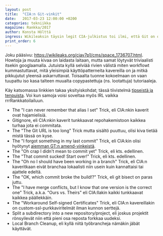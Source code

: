 ```yaml
---
layout: post
title:  "CIA:n Git-vinkit"
date:   2017-03-23 12:00:00 +0200
categories: tekniikka
magazine: Rankka/2017
author: Konsta Hölttä
ingress: Wikileaksin täysin legit CIA-julkistus toi ilmi, että Git on osa CIA:n(kin) "Hacking Toolseja". Vault 7:stä löytyi ainakin monta Git-aiheista sivua. GT esittelee tässä tipsit ja tricksit lyhyesti; muita varten voi käydä lukemassa tarkemmin vaikka rrrRankkabussissa ajanvietteeksi.
print_order: 6
---
```

Joku pääsivu: <https://wikileaks.org/ciav7p1/cms/space_1736707.html>. Howtoja ja muuta kivaa on laidasta laitaan, mutta samat löytyvät triviaalisti itsekin googlaamalla. Jutuista kyllä selviää rivien välistä miten workflowt kummastuttavat, mitä yleisimpiä käyttöpatterneita kavereilla on ja mitkä pikkujutut yleensä askarruttavat. Toisaalta tuonne kokoelmaan on vaan tuupattu iso kasa talteen muualta copypastettuja (ns. lootattuja) tutoriaaleja.

Käy katsomassa linkkien takaa yksityiskohdat; tässä tiivistelmä [tipseistä ja tenpuista](https://wikileaks.org/ciav7p1/cms/page_1179773.html). Voi kun samoja voisi soveltaa myös IRL vaikka rrrRankkatoilailuun.

* The "I can never remember that alias I set" Trick, eli CIA:nkin kaverit ovat hajamielisiä.
* Gitignore, eli CIA:nkin kaverit tunkkaavat repohakemistoon kaikkea turhaa jota ei commitata.
* The "The Git URL is too long" Trick mutta sisältö puuttuu, olisi kiva tietää mistä tässä on kyse.
* The "I forgot something in my last commit" Trick, eli CIA:kin olisi hyötynyt [aiemman GT:n amend-vinkeistä](/tekniikka/2017/02/23/git-historia-natiksi.html).
* The "Oh crap I didn't mean to commit yet" Trick, eli kts. edellinen.
* The "That commit sucked!  Start over!" Trick, eli kts. edellinen.
* The "Oh no I should have been working in a branch" Trick, eli CIA:n kaveritkaan eivät branchaa lokaalisti niin usein kuin kannattaisi tai ajattele edeltä.
* The "OK, which commit broke the build!?" Trick, eli git bisect on paras juttu.
* The "I have merge conflicts, but I know that one version is the correct one" Trick, a.k.a. "Ours vs. Theirs" eli CIA:llakin kaikki tunkkaavat kaikkea päällekkäin.
* The "Workaround Self-signed Certificates" Trick, eli CIA:n kavereillakin on custom-ssl-purkkaviritelmät ilman kunnon serttejä.
* Split a subdirectory into a new repository/project, eli joskus projektit rönsyilevät niin että pieni osa reposta forkkaa uudeksi.
* Local Branch Cleanup, eli kyllä niitä työbrancheja nämäkin jäbät käyttävät.
